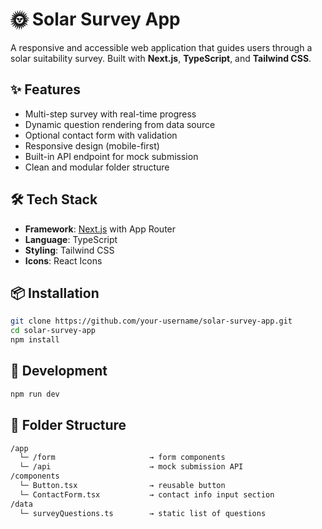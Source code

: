 # 🌞 Solar Survey App
A responsive and accessible web application that guides users through a solar suitability survey. Built with **Next.js**, **TypeScript**, and **Tailwind CSS**.



## ✨ Features
- Multi-step survey with real-time progress
- Dynamic question rendering from data source
- Optional contact form with validation
- Responsive design (mobile-first)
- Built-in API endpoint for mock submission
- Clean and modular folder structure


## 🛠 Tech Stack
- **Framework**: [Next.js](https://nextjs.org/) with App Router
- **Language**: TypeScript
- **Styling**: Tailwind CSS
- **Icons**: React Icons

## 📦 Installation
```bash
git clone https://github.com/your-username/solar-survey-app.git
cd solar-survey-app
npm install
```


## 🚀 Development

```bash
npm run dev
```


## 🧩 Folder Structure

```bash
/app
  └─ /form                     → form components
  └─ /api                      → mock submission API
/components
  └─ Button.tsx                → reusable button
  └─ ContactForm.tsx           → contact info input section
/data
  └─ surveyQuestions.ts        → static list of questions
